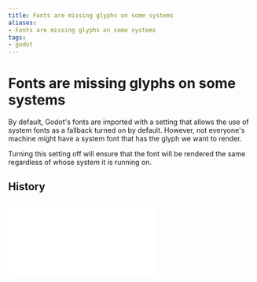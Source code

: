 ```yaml
---
title: Fonts are missing glyphs on some systems
aliases:
- Fonts are missing glyphs on some systems
tags:
- godot
---
```


# Fonts are missing glyphs on some systems

 By default, Godot's fonts are imported with a setting that allows the use of system fonts as a fallback turned on by default. However, not everyone's machine might have a system font that has the glyph we want to render.

Turning this setting off will ensure that the font will be rendered the same regardless of whose system it is running on.

## History

![20240612004207](../entries/20240612004207.md)
